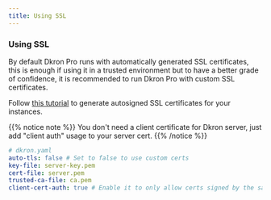 ```yaml
---
title: Using SSL
---
```


### Using SSL

By default Dkron Pro runs with automatically generated SSL certificates, this is enough if using it in a trusted environment but to have a better grade of confidence, it is recommended to run Dkron Pro with custom SSL certificates.

Follow [this tutorial](https://coreos.com/os/docs/latest/generate-self-signed-certificates.html) to generate autosigned SSL certificates for your instances.

{{% notice note %}}
You don't need a client certificate for Dkron server, just add "client auth" usage to your server cert.
{{% /notice %}}

```yaml
# dkron.yaml
auto-tls: false # Set to false to use custom certs
key-file: server-key.pem
cert-file: server.pem
trusted-ca-file: ca.pem
client-cert-auth: true # Enable it to only allow certs signed by the same CA
```
